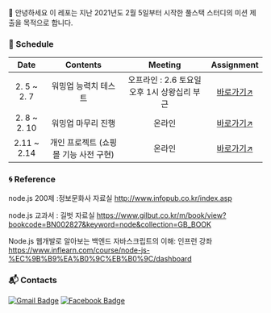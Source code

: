 :wave: 안녕하세요 이 레포는 지난 2021년도 2월 5일부터 시작한 풀스택 스터디의 미션 제출을 목적으로 합니다.

### :purple_heart: Schedule

|   **Date**   |       Contents       |                   Meeting                    |                          Assignment                          |
|:--------:|:--------:|:--------:|:--------:|
| 2. 5 ~ 2. 7  | 워밍업 능력치 테스트 | 오프라인 : 2.6 토요일 오후 1시 상왕십리 부근 | [바로가기:arrow_upper_right:](https://github.com/jeonghi/NodeStudy/tree/main/board) |
| 2. 8 ~ 2. 10 |  워밍업 마무리 진행  |                    온라인                    | [바로가기:arrow_upper_right:](https://github.com/jeonghi/NodeStudy/tree/main/board) |
| 2.11 ~ 2.14 | 개인 프로젝트 (쇼핑몰 기능 사전 구현) | 온라인 | [바로가기:arrow_upper_right:](https://github.com/jeonghi/NodeStudy/tree/main/shopping) |

### :cyclone: Reference

node.js 200제 :정보문화사 자료실 http://www.infopub.co.kr/index.asp

node.js 교과서 : 길벗 자료실 https://www.gilbut.co.kr/m/book/view?bookcode=BN002827&keyword=node&collection=GB_BOOK

Node.js 웹개발로 알아보는 백엔드 자바스크립트의 이해: 인프런 강좌 https://www.inflearn.com/course/node-js-%EC%9B%B9%EA%B0%9C%EB%B0%9C/dashboard

### :mailbox_with_mail: Contacts
[![Gmail Badge](https://img.shields.io/badge/Gmail-d14836?style=flat-square&logo=Gmail&logoColor=white&link=mailto:jpark0902@kookmin.ac.kr)](mailto:jpark0902@kookmin.ac.kr) [![Facebook Badge](https://img.shields.io/badge/facebook-1877f2?style=flat-square&logo=facebook&logoColor=white&link=https://www.facebook.com/jeonghi.P)](https://www.facebook.com/jeonghi.P) 

